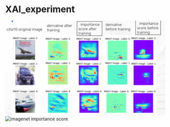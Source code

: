# XAI_experiment
![cifar importance score](cifarscore.png)
![imagenet importance score](imagenet.png)
